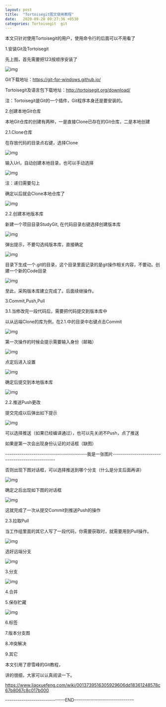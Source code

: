 ```yaml
---
layout: post
title:  "Tortoisegit图文使用教程"
date:   2020-09-28 09:27:36 +0530
categories: Tortoisegit  git
---
```


本文只针对使用Tortoisegit的用户，使用命令行的后面可以不用看了

1.安装Git及Tortoisegit

先上图，首先需要把123按顺序安装了

![img](https://images2017.cnblogs.com/blog/318519/201710/318519-20171026101750129-443249537.png)

Git下载地址：https://git-for-windows.github.io/

Tortoisegit及语言包下载地址：http://tortoisegit.org/download/

注：Tortoisegit是Git的一个插件，Git程序本身还是要安装的。

2.创建本地Git仓库

本地Git仓库的创建有两种，一是直接Clone已存在的Git仓库，二是本地创建

2.1.Clone仓库

在存放代码的目录点右键，选择Clone

![img](https://images2017.cnblogs.com/blog/318519/201710/318519-20171026104413269-895098843.png)

 输入Url，自动创建本地目录，也可以手动选择

![img](https://images2017.cnblogs.com/blog/318519/201710/318519-20171026104931613-304236887.png)

注：递归需要勾上

确定以后就会Clone本地仓库了

![img](https://images2017.cnblogs.com/blog/318519/201710/318519-20171026105429613-2069426384.png)

2.2.创建本地版本库

新建一个项目目录StudyGit, 在代码目录右键选择创建版本库

![img](https://images2017.cnblogs.com/blog/318519/201710/318519-20171026110327738-198744498.png)

弹出提示，不要勾选纯版本库，直接确定

 ![img](https://images2017.cnblogs.com/blog/318519/201710/318519-20171026110532129-126199554.png)

目录下生成一个.git的目录，这个目录里面记录的是git操作相关内容，不要动。创建一个新的Code目录

![img](https://images2017.cnblogs.com/blog/318519/201710/318519-20171026111132363-1152696614.png)

至此，采购版本库建立完成了。后面续继操作。

3.Commit,Push,Pull

3.1.当修改完一段代码后，需要把代码提交到版本库中

以从远端Clone的库为例，在2.1.中的目录中右键点击Commit

![img](https://images2017.cnblogs.com/blog/318519/201710/318519-20171026112229269-2078122293.png)

 第一次操作的时候会提示需要输入身份（邮箱）

![img](https://images2017.cnblogs.com/blog/318519/201710/318519-20171026112323894-70943115.png)

点定后进入设置

 ![img](https://images2017.cnblogs.com/blog/318519/201710/318519-20171026131838926-742219950.png)

确定后提交到本地版本库

![img](https://images2017.cnblogs.com/blog/318519/201710/318519-20171026132343535-1822022286.png)

 

2.2.推送Push更改

提交完成以后弹出如下提示

![img](https://images2017.cnblogs.com/blog/318519/201710/318519-20171026132412301-663002542.png)

可以选择推送（如果已经编译通过），也可以先关闭不Push，点了推送

如果是第一次会出现身份认证的对话框（缺图）

-----------------------------------------我是一张图片-------------------------------------------------

否则出现下图对话框，可以选择推送到哪个分支（什么是分支后面再讲）

![img](https://images2017.cnblogs.com/blog/318519/201710/318519-20171026132648254-158125946.png)

确定之后出现如下图的对话框

![img](https://images2017.cnblogs.com/blog/318519/201710/318519-20171026132805519-1915898410.png)

这就完成了一次从提交Commit到推送Push的操作

2.3.拉取Pull

当工作组里面的其它人写了一段代码，你需要获取时，就需要用到Pull操作。

![img](https://images2017.cnblogs.com/blog/318519/201710/318519-20171026133235660-114567750.png)

选好远端分支

![img](https://images2017.cnblogs.com/blog/318519/201710/318519-20171026133336426-5659431.png)

 

3.分支

 ![img](https://images2017.cnblogs.com/blog/318519/201710/318519-20171026134557504-1622810753.png)

 

4.合并

 

5.保存贮藏

 ![img](https://images2017.cnblogs.com/blog/318519/201710/318519-20171026134145519-1705706787.png)

 

6.标签

 

7.版本分支图

 

8.冲突解决

 

9.其它

 

 

本文引用了廖雪峰的Git教程，

讲的很细，大家可以认真阅读一下。

https://www.liaoxuefeng.com/wiki/0013739516305929606dd18361248578c67b8067c8c017b000


------------------------------END------------------------------

[jekyll-docs]: https://jekyllrb.com/docs/home
[jekyll-gh]:   https://github.com/jekyll/jekyll
[jekyll-talk]: https://talk.jekyllrb.com/
